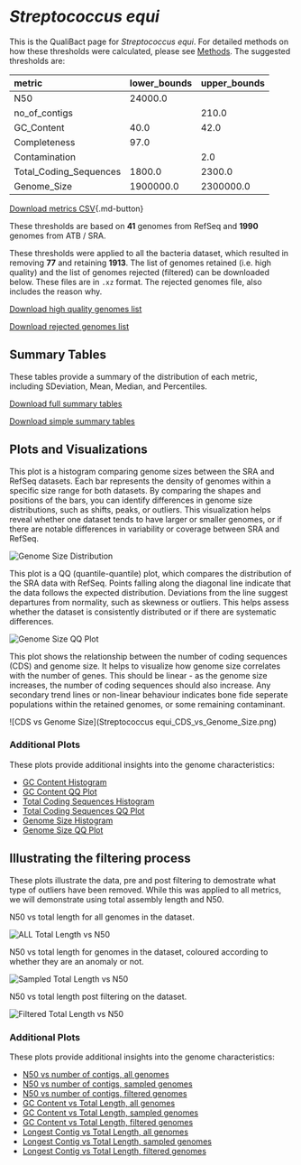 # *Streptococcus equi*

This is the QualiBact page for *Streptococcus equi*. For detailed methods on how these thresholds were calculated, please see [Methods](../../methods.md).
The suggested thresholds are: 

| metric                 | lower_bounds   | upper_bounds   |
|:-----------------------|:---------------|:---------------|
| N50                    | 24000.0        |                |
| no_of_contigs          |                | 210.0          |
| GC_Content             | 40.0           | 42.0           |
| Completeness           | 97.0           |                |
| Contamination          |                | 2.0            |
| Total_Coding_Sequences | 1800.0         | 2300.0         |
| Genome_Size            | 1900000.0      | 2300000.0      |

[Download metrics CSV](Streptococcus_equi_metrics.csv){.md-button}


These thresholds are based on **41** genomes from RefSeq and **1990** genomes from ATB / SRA.

These thresholds were applied to all the bacteria dataset, which resulted in removing **77** and retaining **1913**.
The list of genomes retained (i.e. high quality) and the list of genomes rejected (filtered) can be downloaded below. These files are in `.xz` format. The rejected genomes file, also includes the reason why.

[Download high quality genomes list](Streptococcus_equi_high_quality_genomes.csv.xz)


[Download rejected genomes list](Streptococcus_equi_filtered_out_genomes.csv.xz)



## Summary Tables
These tables provide a summary of the distribution of each metric, including SDeviation, Mean, Median, and Percentiles.

[Download full summary tables](summary.csv)

[Download simple summary tables](selected_summary.csv)

## Plots and Visualizations

This plot is a histogram comparing genome sizes between the SRA and RefSeq datasets. Each bar represents the density of genomes within a specific size range for both datasets. By comparing the shapes and positions of the bars, you can identify differences in genome size distributions, such as shifts, peaks, or outliers. This visualization helps reveal whether one dataset tends to have larger or smaller genomes, or if there are notable differences in variability or coverage between SRA and RefSeq.

![Genome Size Distribution](Genome_Size_refseq_histogram_kde.png)

This plot is a QQ (quantile-quantile) plot, which compares the distribution of the SRA data with RefSeq. Points falling along the diagonal line indicate that the data follows the expected distribution. Deviations from the line suggest departures from normality, such as skewness or outliers. This helps assess whether the dataset is consistently distributed or if there are systematic differences.

![Genome Size QQ Plot](Genome_Size_refseq_qqplot.png)

This plot shows the relationship between the number of coding sequences (CDS) and genome size. It helps to visualize how genome size correlates with the number of genes. This should be linear - as the genome size increases, the number of coding sequences should also increase. Any secondary trend lines or non-linear behaviour indicates bone fide seperate populations within the retained genomes, or some remaining contaminant. 

![CDS vs Genome Size](Streptococcus equi_CDS_vs_Genome_Size.png)

### Additional Plots

These plots provide additional insights into the genome characteristics:

- [GC Content Histogram](GC_Content_refseq_histogram_kde.png)
- [GC Content QQ Plot](GC_Content_refseq_qqplot.png)
- [Total Coding Sequences Histogram](Total_Coding_Sequences_refseq_histogram_kde.png)
- [Total Coding Sequences QQ Plot](Total_Coding_Sequences_refseq_qqplot.png)
- [Genome Size Histogram](Genome_Size_refseq_histogram_kde.png)
- [Genome Size QQ Plot](Genome_Size_refseq_qqplot.png)
## Illustrating the filtering process
These plots illustrate the data, pre and post filtering to demostrate what type of outliers have been removed. While this was applied to all metrics, we will demonstrate using total assembly length and N50.

N50 vs total length for all genomes in the dataset.

![ALL Total Length vs N50](Streptococcus_equi_all_total_length_N50.png)

N50 vs total length for genomes in the dataset, coloured according to whether they are an anomaly or not.

![Sampled Total Length vs N50](Streptococcus_equi_sample_total_length_N50.png)

N50 vs total length post filtering on the dataset.

![Filtered Total Length vs N50](Streptococcus_equi_filt_total_length_N50.png)

### Additional Plots

These plots provide additional insights into the genome characteristics:

- [N50 vs number of contigs, all genomes](Streptococcus_equi_all_N50_number.png)
- [N50 vs number of contigs, sampled genomes](Streptococcus_equi_sample_N50_number.png)
- [N50 vs number of contigs, filtered genomes](Streptococcus_equi_filt_N50_number.png)
- [GC Content vs Total Length, all genomes](Streptococcus_equi_all_total_length_GC_Content.png)
- [GC Content vs Total Length, sampled genomes](Streptococcus_equi_sample_total_length_GC_Content.png)
- [GC Content vs Total Length, filtered genomes](Streptococcus_equi_filt_total_length_GC_Content.png)
- [Longest Contig vs Total Length, all genomes](Streptococcus_equi_all_total_length_longest.png)
- [Longest Contig vs Total Length, sampled genomes](Streptococcus_equi_sample_total_length_longest.png)
- [Longest Contig vs Total Length, filtered genomes](Streptococcus_equi_filt_total_length_longest.png)
